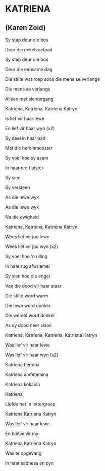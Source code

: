 # KATRIENA
## (Karen Zoid)

Sy stap deur die bos

Deur die enkelvoetpad

Sy stap deur die bos

Deur die eensame dag

Die stilte wat roep soos die mens se verlange

Die mens se verlange

Alleen met slentergang

Katriena, Katriena, Katriena Katryn

Is lief vir haar lewe

En lief vir haar wyn (x2)


Sy deel in haar pad

Met die heroinmonster

Sy voel hoe sy asem

In haar ore fluister

Sy sien

Sy versteen

As die lewe wyk

As die lewe wyk

Na die ewigheid


Katriena, Katriena, Katriena Katryn

Wees lief vir jou lewe

Wees lief vir jou wyn (x2)


Sy voel hoe 'n rilling

In haar rug afwriemel

Sy sien hoe die engel

Van die dood vir haar staar


Die stilte word warm

Die lewe word donker

Die wereld word donker

As sy dood neer slaan


Katriena, Katriena, Katriena, Katriena Katryn

Was lief vir haar lewe

Was lief vir haar wyn (x2)


Katriena heroina

Katriena amfetamina

Katriena kokaina

Katriena


Liefde het 'n lettergreep


Katriena Katriena Katryn

Was lief vir haar lewe

En bietjie vir my


Katriena Katriena Katryn

Was te opgevang

In haar sadness en pyn

